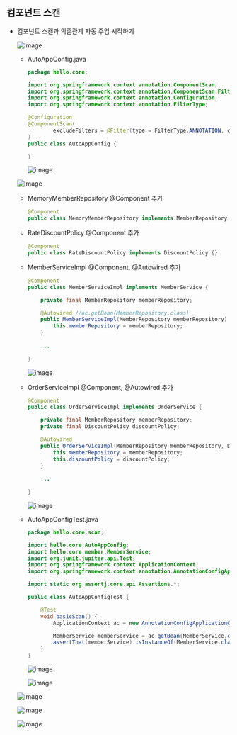 ## **컴포넌트 스캔**
  * 컴포넌트 스캔과 의존관계 자동 주입 시작하기
    
    ![image](https://user-images.githubusercontent.com/79301439/160268048-7d820592-0043-4492-a65f-c5ab8a44380b.png)

    * AutoAppConfig.java
      ```java
      package hello.core;

      import org.springframework.context.annotation.ComponentScan;
      import org.springframework.context.annotation.ComponentScan.Filter;
      import org.springframework.context.annotation.Configuration;
      import org.springframework.context.annotation.FilterType;

      @Configuration
      @ComponentScan(
              excludeFilters = @Filter(type = FilterType.ANNOTATION, classes = Configuration.class)
      )
      public class AutoAppConfig {

      }
      ```
      
      ![image](https://user-images.githubusercontent.com/79301439/160268095-b01abfbe-e3e2-4443-a76e-e29b656d6478.png)
    
    ![image](https://user-images.githubusercontent.com/79301439/160268104-b79acab0-932d-4d32-9b69-c172389454fd.png)
    
    * MemoryMemberRepository @Component 추가
      ```java
      @Component
      public class MemoryMemberRepository implements MemberRepository {}
      ```
    * RateDiscountPolicy @Component 추가
      ```java
      @Component
      public class RateDiscountPolicy implements DiscountPolicy {}
      ```
    * MemberServiceImpl @Component, @Autowired 추가
      ```java
      @Component
      public class MemberServiceImpl implements MemberService {

          private final MemberRepository memberRepository;

          @Autowired //ac.getBean(MemberRepository.class)
          public MemberServiceImpl(MemberRepository memberRepository) {
              this.memberRepository = memberRepository;
          }
          
          ...
          
      }
      ```
      
      ![image](https://user-images.githubusercontent.com/79301439/160268200-2f667e7d-7d15-4b8a-9193-0f13d3662442.png)

    * OrderServiceImpl @Component, @Autowired 추가
      ```java
      @Component
      public class OrderServiceImpl implements OrderService {

          private final MemberRepository memberRepository;
          private final DiscountPolicy discountPolicy;

          @Autowired
          public OrderServiceImpl(MemberRepository memberRepository, DiscountPolicy discountPolicy) {
              this.memberRepository = memberRepository;
              this.discountPolicy = discountPolicy;
          }
          
          ...
          
      }
      ```
      
      ![image](https://user-images.githubusercontent.com/79301439/160268260-2573cb1d-b7e7-4ac0-9e8b-76f5563af350.png)
      
    * AutoAppConfigTest.java
      ```java
      package hello.core.scan;

      import hello.core.AutoAppConfig;
      import hello.core.member.MemberService;
      import org.junit.jupiter.api.Test;
      import org.springframework.context.ApplicationContext;
      import org.springframework.context.annotation.AnnotationConfigApplicationContext;

      import static org.assertj.core.api.Assertions.*;

      public class AutoAppConfigTest {

          @Test
          void basicScan() {
              ApplicationContext ac = new AnnotationConfigApplicationContext(AutoAppConfig.class);

              MemberService memberService = ac.getBean(MemberService.class);
              assertThat(memberService).isInstanceOf(MemberService.class);
          }
      }
      ```
      
      ![image](https://user-images.githubusercontent.com/79301439/160268323-358b6b78-f4dc-41a8-a0d3-5ebaf60347a3.png)
      
      ![image](https://user-images.githubusercontent.com/79301439/160268331-9d159533-4962-43e6-ad8d-0ab3448e8db9.png)
      
    ![image](https://user-images.githubusercontent.com/79301439/160268369-73d89b55-1fbb-4571-bdf5-3978fbb9af3b.png)

    ![image](https://user-images.githubusercontent.com/79301439/160268411-42f5b4e7-ed48-454e-bd84-446ad89ed103.png)
    
    ![image](https://user-images.githubusercontent.com/79301439/160268427-0c0ce654-0836-4c6d-aeed-56fb5c549f0f.png)


